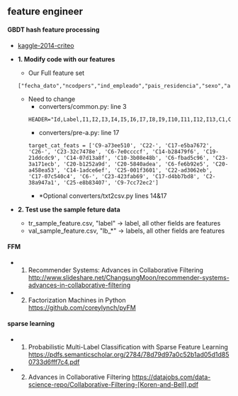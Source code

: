 ## feature engineer
#### GBDT hash feature processing
- [kaggle-2014-criteo](https://github.com/guestwalk/kaggle-2014-criteo/tree/7f19bce9ad46670a9b80f37c951aab10621a2b85)
- **1. Modify code with our features**
	- Our Full feature set
	```
	["fecha_dato","ncodpers","ind_empleado","pais_residencia","sexo","age","fecha_alta","ind_nuevo","antiguedad","indrel","ult_fec_cli_1t","indrel_1mes","tiprel_1mes","indresi","indext","conyuemp","canal_entrada","indfall","tipodom","cod_prov","nomprov","ind_actividad_cliente","renta","segmento","ind_ahor_fin_ult1","ind_aval_fin_ult1","ind_cco_fin_ult1","ind_cder_fin_ult1","ind_cno_fin_ult1","ind_ctju_fin_ult1","ind_ctma_fin_ult1","ind_ctop_fin_ult1","ind_ctpp_fin_ult1","ind_deco_fin_ult1","ind_deme_fin_ult1","ind_dela_fin_ult1","ind_ecue_fin_ult1","ind_fond_fin_ult1","ind_hip_fin_ult1","ind_plan_fin_ult1","ind_pres_fin_ult1","ind_reca_fin_ult1","ind_tjcr_fin_ult1","ind_valo_fin_ult1","ind_viv_fin_ult1","ind_nomina_ult1","ind_nom_pens_ult1","ind_recibo_ult1"]

	```
	- Need to change
		- converters/common.py: line 3 
		```
		HEADER="Id,Label,I1,I2,I3,I4,I5,I6,I7,I8,I9,I10,I11,I12,I13,C1,C2,C3,C4,C5,C6,C7,C8,C9,C10,C11,C12,C13,C14,C15,C16,C17,C18,C19,C20,C21,C22,C23,C24,C25,C26"
		```
		- converters/pre-a.py: line 17
		```
		target_cat_feats = ['C9-a73ee510', 'C22-', 'C17-e5ba7672', 'C26-', 'C23-32c7478e', 'C6-7e0ccccf', 'C14-b28479f6', 'C19-21ddcdc9', 'C14-07d13a8f', 'C10-3b08e48b', 'C6-fbad5c96', 'C23-3a171ecb', 'C20-b1252a9d', 'C20-5840adea', 'C6-fe6b92e5', 'C20-a458ea53', 'C14-1adce6ef', 'C25-001f3601', 'C22-ad3062eb', 'C17-07c540c4', 'C6-', 'C23-423fab69', 'C17-d4bb7bd8', 'C2-38a947a1', 'C25-e8b83407', 'C9-7cc72ec2']
		```
		- *Optional converters/txt2csv.py lines 14&17
		
- **2. Test use the sample feture data**
	- tr_sample_feature.csv, "label" -> label, all other fields are features
	- val_sample_feature.csv, "lb_*" -> labels, all other fields are features
		
#### FFM
- 1. Recommender Systems: Advances in Collaborative Filtering  http://www.slideshare.net/ChangsungMoon/recommender-systems-advances-in-collaborative-filtering
- 2. Factorization Machines in Python https://github.com/coreylynch/pyFM

#### sparse learning

- 1.  Probabilistic Multi-Label Classification with Sparse Feature Learning https://pdfs.semanticscholar.org/2784/78d79d97a0c52b1ad05d1d850733d6fff7c4.pdf
- 2.  Advances in Collaborative Filtering  https://datajobs.com/data-science-repo/Collaborative-Filtering-[Koren-and-Bell].pdf
